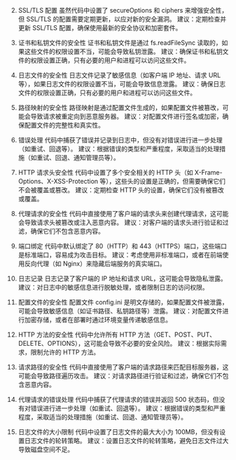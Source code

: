 2. SSL/TLS 配置
虽然代码中设置了 secureOptions 和 ciphers 来增强安全性，但 SSL/TLS 的配置需要定期更新，以应对新的安全漏洞。
建议：定期检查并更新 SSL/TLS 配置，确保使用最新的安全协议和加密套件。

3. 证书和私钥文件的安全性
证书和私钥文件是通过 fs.readFileSync 读取的，如果这些文件的权限设置不当，可能会导致私钥泄露。
建议：确保证书和私钥文件的权限设置正确，只有必要的用户和进程可以访问这些文件。

4. 日志文件的安全性
日志文件记录了敏感信息（如客户端 IP 地址、请求 URL 等），如果日志文件的权限设置不当，可能会导致信息泄露。
建议：确保日志文件的权限设置正确，只有必要的用户和进程可以访问这些文件。

5. 路径映射的安全性
路径映射是通过配置文件生成的，如果配置文件被篡改，可能会导致请求被重定向到恶意服务器。
建议：对配置文件进行签名或加密，确保配置文件的完整性和真实性。

6. 错误处理
代码中捕获了错误并记录到日志中，但没有对错误进行进一步处理（如重试、回退等）。
建议：根据错误的类型和严重程度，采取适当的处理措施（如重试、回退、通知管理员等）。

7. HTTP 请求头安全性
代码中设置了多个安全相关的 HTTP 头（如 X-Frame-Options、X-XSS-Protection 等），这些头的设置是正确的，但需要确保它们不会被覆盖或篡改。
建议：定期检查 HTTP 头的设置，确保它们没有被篡改或覆盖。

8. 代理请求的安全性
代码中直接使用了客户端的请求头来创建代理请求，这可能会导致请求头被篡改或注入恶意内容。
建议：对客户端的请求头进行验证和过滤，确保它们不包含恶意内容。

9. 端口绑定
代码中默认绑定了 80（HTTP）和 443（HTTPS）端口，这些端口是标准端口，容易成为攻击目标。
建议：考虑使用非标准端口，或者在前端使用反向代理（如 Nginx）来隐藏后端服务的真实端口。

10. 日志记录
日志记录了客户端的 IP 地址和请求 URL，这可能会导致隐私泄露。
建议：对日志中的敏感信息进行脱敏处理，或者限制日志的访问权限。

11. 配置文件的安全性
配置文件 config.ini 是明文存储的，如果配置文件被泄露，可能会导致敏感信息（如证书路径、私钥路径等）泄露。
建议：对配置文件进行加密存储，或者在部署时通过环境变量传递敏感信息。

12. HTTP 方法的安全性
代码中允许所有 HTTP 方法（GET、POST、PUT、DELETE、OPTIONS），这可能会导致不必要的安全风险。
建议：根据实际需求，限制允许的 HTTP 方法。

13. 请求路径的安全性
代码中直接使用了客户端的请求路径来匹配目标服务器，这可能会导致路径遍历攻击。
建议：对请求路径进行验证和过滤，确保它们不包含恶意内容。

14. 代理请求的错误处理
代码中捕获了代理请求的错误并返回 500 状态码，但没有对错误进行进一步处理（如重试、回退等）。
建议：根据错误的类型和严重程度，采取适当的处理措施（如重试、回退、通知管理员等）。

15. 日志文件的大小限制
代码中设置了日志文件的最大大小为 100MB，但没有设置日志文件的轮转策略。
建议：设置日志文件的轮转策略，避免日志文件过大导致磁盘空间不足。